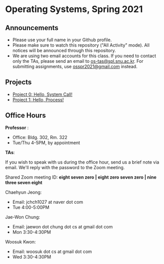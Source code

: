 # Operating Systems, Spring 2021

## Announcements
* Please use your full name in your Github profile.
* Please make sure to watch this repository ("All Activity" mode). All notices will be announced through this repository.
* We are using two email accounts for this class. If you need to contact only the TAs, please send an email to [os-tas@spl.snu.ac.kr](mailto:os-tas@spl.snu.ac.kr). For submitting assignments, use [osspr2021@gmail.com](mailto:osspr2021@gmail.com) instead.


## Projects

* [Project 0: Hello, System Call!](/doc/Project0.md)
* [Project 1: Hello, Process!](/doc/Project1.md)

## Office Hours
**Professor** :
  - Office: Bldg. 302, Rm. 322
  - Tue/Thu 4-5PM, by appointment

**TAs**:

If you wish to speak with us during the office hour, send us a brief note via email. We'll reply with the password to the Zoom meeting.

Shared Zoom meeting ID: **eight seven zero | eight zero seven zero | nine three seven eight**

Chaehyun Jeong:
  - Email: jchch1027 at naver dot com
  - Tue 4:00-5:00PM

Jae-Won Chung:
  - Email: jaewon dot chung dot cs at gmail dot com
  - Mon 3:30-4:30PM

Woosuk Kwon:
  - Email: woosuk dot cs at gmail dot com
  - Wed 3:30-4:30PM
